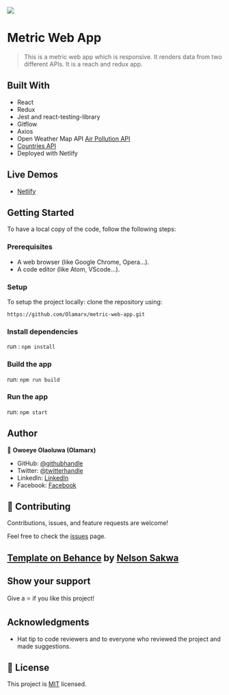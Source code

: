 ![](https://img.shields.io/badge/Microverse-blueviolet)

# Metric Web App

> This is a metric web app which is responsive. It renders data from two different APIs. It is a reach and redux app.


## Built With
- React
- Redux
- Jest and react-testing-library
- Gitflow
- Axios
- Open Weather Map API [Air Pollution API](https://openweathermap.org/api/air-pollution)
- [Countries API](https://restcountries.com/)
- Deployed with Netlify

## Live Demos
- [Netlify](https://62e40df20998261430c1e805--famous-gnome-0e9343.netlify.app/)

## Getting Started
To have a local copy of the code, follow the following steps:

### Prerequisites
- A web browser (like Google Chrome, Opera...).
- A code editor (like Atom, VScode...).

### Setup
To setup the project locally: clone the repository using:

```
https://github.com/Olamarx/metric-web-app.git
```

### Install dependencies
run : `npm install`

### Build the app
run: `npm run build`

### Run the app
run: `npm start`


## Author
👤 **Owoeye Olaoluwa (Olamarx)**

- GitHub: [@githubhandle](https://github.com/Olamarx)
- Twitter: [@twitterhandle](https://twitter.com/Owoeye0laoluwa)
- LinkedIn: [LinkedIn](https://www.linkedin.com/in/olaoluwa-owoeye-617702162/)
- Facebook: [Facebook](https://web.facebook.com/olaoluwa.owoeye.39)

## 🤝 Contributing
Contributions, issues, and feature requests are welcome!

Feel free to check the [issues](https://github.com/Olamarx/metric-web-app/issues) page.

## [Template on Behance](https://www.behance.net/gallery/31579789/Ballhead-App-%28Free-PSDs%29) by [Nelson Sakwa](https://www.behance.net/sakwadesignstudio)

## Show your support
Give a ⭐️ if you like this project!

## Acknowledgments
- Hat tip to code reviewers and to everyone who reviewed the project and made suggestions.

## 📝 License
This project is [MIT](LICENSE) licensed.